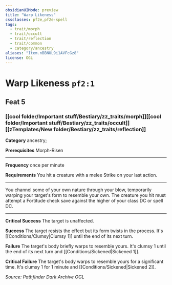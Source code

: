 ```yaml
---
obsidianUIMode: preview
title: "Warp Likeness"
cssclasses: pf2e,pf2e-spell
tags:
  - trait/morph
  - trait/occult
  - trait/reflection
  - trait/common
  - category/ancestry
aliases: "Item.nBBNUL9i1AVFcGz8"
license: OGL
---
```

# Warp Likeness `pf2:1`
## Feat 5
### [[cool folder/Important stuff/Bestiary/zz_traits/morph]][[cool folder/Important stuff/Bestiary/zz_traits/occult]][[zTemplates/New folder/Bestiary/zz_traits/reflection]]

**Category** ancestry; 



**Prerequisites** Morph-Risen
* * *
**Frequency** once per minute

**Requirements** You hit a creature with a melee Strike on your last action.

* * *

You channel some of your own nature through your blow, temporarily warping your target's form to resemble your own. The creature you hit must attempt a Fortitude check save against the higher of your class DC or spell DC.

* * *

**Critical Success** The target is unaffected.

**Success** The target resists the effect but its form twists in the process. It's [[Conditions/Clumsy|Clumsy 1]] until the end of its next turn.

**Failure** The target's body briefly warps to resemble yours. It's clumsy 1 until the end of its next turn and [[Conditions/Sickened|Sickened 1]].

**Critical Failure** The target's body warps to resemble yours for a significant time. It's clumsy 1 for 1 minute and [[Conditions/Sickened|Sickened 2]].

*Source: Pathfinder Dark Archive*
*OGL*